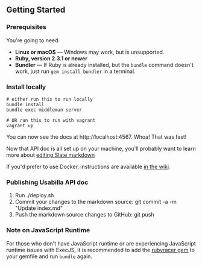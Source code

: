 
Getting Started
------------------------------

### Prerequisites

You're going to need:

 - **Linux or macOS** — Windows may work, but is unsupported.
 - **Ruby, version 2.3.1 or newer**
 - **Bundler** — If Ruby is already installed, but the `bundle` command doesn't work, just run `gem install bundler` in a terminal.

### Install locally

```shell
# either run this to run locally
bundle install
bundle exec middleman server

# OR run this to run with vagrant
vagrant up
```

You can now see the docs at http://localhost:4567. Whoa! That was fast!

Now that API doc is all set up on your machine, you'll probably want to learn more about [editing Slate markdown](https://github.com/lord/slate/wiki/Markdown-Syntax)

If you'd prefer to use Docker, instructions are available [in the wiki](https://github.com/lord/slate/wiki/Docker).

### Publishing Usabilla API doc
1. Run ./deploy.sh
2. Commit your changes to the markdown source: git commit -a -m "Update index.md"
3. Push the markdown source changes to GitHub: git push


### Note on JavaScript Runtime

For those who don't have JavaScript runtime or are experiencing JavaScript runtime issues with ExecJS, it is recommended to add the [rubyracer gem](https://github.com/cowboyd/therubyracer) to your gemfile and run `bundle` again.

